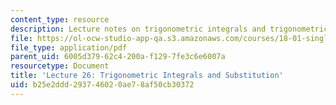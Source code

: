 ```yaml
---
content_type: resource
description: Lecture notes on trigonometric integrals and trigonometric substitution.
file: https://ol-ocw-studio-app-qa.s3.amazonaws.com/courses/18-01-single-variable-calculus-fall-2006/b25e2ddd293746020ae78af50cb30372_lec26.pdf
file_type: application/pdf
parent_uid: 6005d379-62c4-200a-f129-7fe3c6e6007a
resourcetype: Document
title: 'Lecture 26: Trigonometric Integrals and Substitution'
uid: b25e2ddd-2937-4602-0ae7-8af50cb30372
---
```

